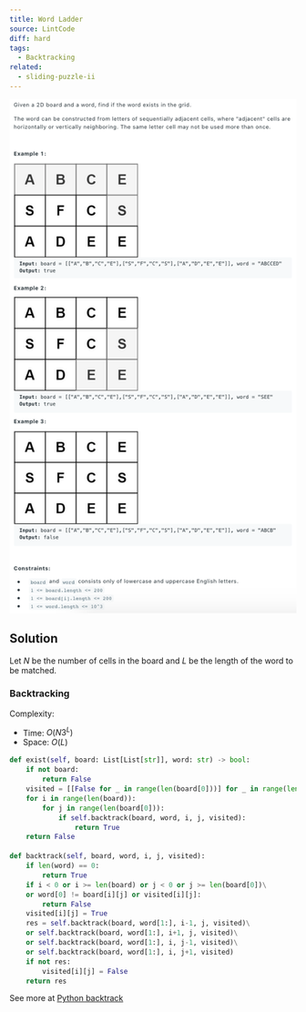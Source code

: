 ```yaml
---
title: Word Ladder
source: LintCode
diff: hard
tags:
  - Backtracking
related:
  - sliding-puzzle-ii
---
```


<img class="medium-zoom" src="/algo/word-search.png" alt="https://leetcode.com/problems/word-search">

## Solution

Let $N$ be the number of cells in the board and $L$ be the length of the word to be matched.

### Backtracking

Complexity:

- Time: $O(N 3^L)$
- Space: $O(L)$

```py
def exist(self, board: List[List[str]], word: str) -> bool:
    if not board:
        return False
    visited = [[False for _ in range(len(board[0]))] for _ in range(len(board))]
    for i in range(len(board)):
        for j in range(len(board[0])):
            if self.backtrack(board, word, i, j, visited):
                return True
    return False

def backtrack(self, board, word, i, j, visited):
    if len(word) == 0:
        return True
    if i < 0 or i >= len(board) or j < 0 or j >= len(board[0])\
    or word[0] != board[i][j] or visited[i][j]:
        return False
    visited[i][j] = True
    res = self.backtrack(board, word[1:], i-1, j, visited)\
    or self.backtrack(board, word[1:], i+1, j, visited)\
    or self.backtrack(board, word[1:], i, j-1, visited)\
    or self.backtrack(board, word[1:], i, j+1, visited)
    if not res:
        visited[i][j] = False
    return res
```

See more at [Python backtrack](https://leetcode.com/problems/word-search/discuss/27660/Python-backtrack-solution-with-comments)
